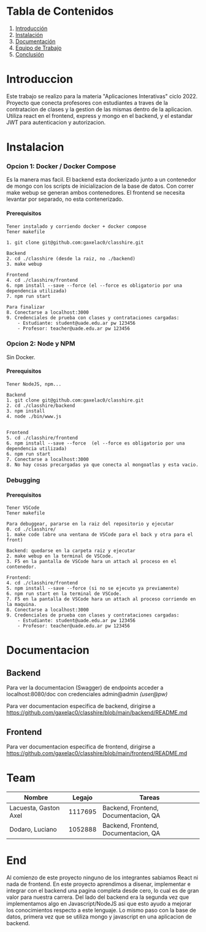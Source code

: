 # Tabla de Contenidos
1. [Introducción](#Introduccion)
2. [Instalación](#Instalacion)
3. [Documentación](#Documentacion)
4. [Equipo de Trabajo](#Team)
5. [Conclusión](#End)


# Introduccion
Este trabajo se realizo para la materia "Aplicaciones Interativas" ciclo 2022.
Proyecto que conecta profesores con estudiantes a traves de la contratacion de clases y la gestion de las mismas dentro de la aplicacion. 
Utiliza react en el frontend, express y mongo en el backend, y el estandar JWT para autenticacion y autorizacion.

# Instalacion

### Opcion 1: Docker / Docker Compose
Es la manera mas facil. El backend esta dockerizado junto a un contenedor de mongo con los scripts de inicializacion de la base de datos. Con correr make webup se generan ambos contenedores. El frontend se necesita levantar por separado, no esta contenerizado.

#### Prerequisitos
```
Tener instalado y corriendo docker + docker compose
Tener makefile
```
```
1. git clone git@github.com:gaxelac0/classhire.git

Backend
2. cd ./classhire (desde la raiz, no ./backend)
3. make webup

Frontend
4. cd ./classhire/frontend
6. npm install --save --force (el --force es obligatorio por una dependencia utilizada)
7. npm run start

Para finalizar
8. Conectarse a localhost:3000
9. Credenciales de prueba con clases y contrataciones cargadas: 
    - Estudiante: student@uade.edu.ar pw 123456
    - Profesor: teacher@uade.edu.ar pw 123456

```


### Opcion 2: Node y NPM
Sin Docker.

#### Prerequisitos
```
Tener NodeJS, npm...
```
```
Backend
1. git clone git@github.com:gaxelac0/classhire.git
2. cd ./classhire/backend
3. npm install
4. node ./bin/www.js


Frontend
5. cd ./classhire/frontend
6. npm install --save --force  (el --force es obligatorio por una dependencia utilizada)
6. npm run start
7. Conectarse a localhost:3000
8. No hay cosas precargadas ya que conecta al mongoatlas y esta vacio.

```

### Debugging
#### Prerequisitos
```
Tener VSCode
Tener makefile
```
```
Para debuggear, pararse en la raiz del repositorio y ejecutar
0. cd ./classhire/
1. make code (abre una ventana de VSCode para el back y otra para el front)

Backend: quedarse en la carpeta raiz y ejecutar
2. make webup en la terminal de VSCode.
3. F5 en la pantalla de VSCode hara un attach al proceso en el contenedor.

Frontend:
4. cd ./classhire/frontend
5. npm install --save --force (si no se ejecuto ya previamente)
6. npm run start en la terminal de VSCode.
7. F5 en la pantalla de VSCode hara un attach al proceso corriendo en la maquina.
8. Conectarse a localhost:3000
9. Credenciales de prueba con clases y contrataciones cargadas: 
    - Estudiante: student@uade.edu.ar pw 123456
    - Profesor: teacher@uade.edu.ar pw 123456
```

# Documentacion
## Backend
Para ver la documentacion (Swagger) de endpoints acceder a localhost:8080/doc con credenciales  admin@admin *_(user@pw)_*

Para ver documentacion especifica de backend, dirigirse a https://github.com/gaxelac0/classhire/blob/main/backend/README.md


## Frontend
Para ver documentacion especifica de frontend, dirigirse a https://github.com/gaxelac0/classhire/blob/main/frontend/README.md

# Team
| Nombre                    | Legajo    | Tareas                           |
| ------------------------- | --------- | -------------------------------- |
| Lacuesta, Gaston Axel     | 1117695   | Backend, Frontend, Documentacion, QA |
| Dodaro, Luciano           | 1052888   | Backend, Frontend, Documentacion, QA |



# End
Al comienzo de este proyecto ninguno de los integrantes sabiamos React ni nada de frontend. En este proyecto aprendimos a disenar, implementar e integrar con el backend una pagina completa desde cero, lo cual es de gran valor para nuestra carrera. Del lado del backend era la segunda vez que implementamos algo en Javascript/NodeJS asi que esto ayudo a mejorar los conocimientos respecto a este lenguaje. Lo mismo paso con la base de datos, primera vez que se utiliza mongo y javascript en una aplicacion de backend. 
